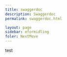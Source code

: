 ```yaml
---
title: swaggerdoc
description: Swaggerdoc
permalink: swaggerdoc.html

layout: page
sidebar: eformidling
foler: NextMove
---
```


test